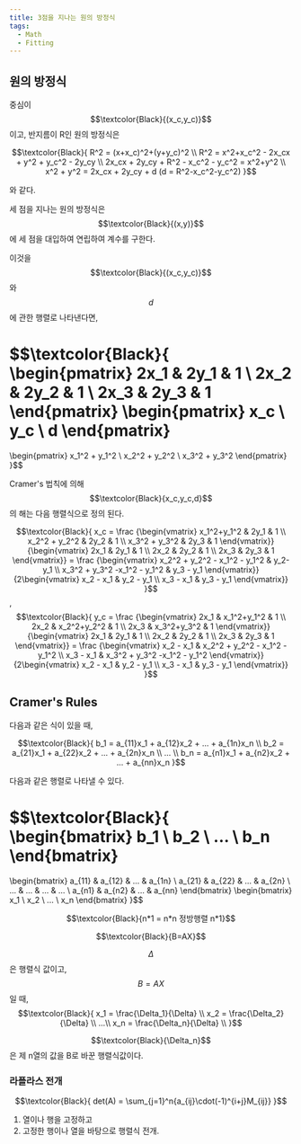 ```yaml
---
title: 3점을 지나는 원의 방정식
tags:
  - Math
  - Fitting
---
```


## 원의 방정식
중심이 
$$\textcolor{Black}{(x_c,y_c)}$$
이고, 반지름이 R인 원의 방정식은
<!--more-->

$$\textcolor{Black}{
  R^2 = (x+x_c)^2+(y+y_c)^2 \\
  R^2 = x^2+x_c^2 - 2x_cx + y^2 + y_c^2 - 2y_cy \\
  2x_cx + 2y_cy + R^2 - x_c^2 - y_c^2 = x^2+y^2 \\
  x^2 + y^2 = 2x_cx + 2y_cy + d (d = R^2-x_c^2-y_c^2)
}$$

와 같다.

세 점을 지나는 원의 방정식은 $$\textcolor{Black}{(x,y)}$$에 세 점을 대입하여 연립하여 계수를 구한다.

이것을 $$\textcolor{Black}{(x_c,y_c)}$$와 $${d}$$에 관한 행렬로 나타낸다면,

$$\textcolor{Black}{
  \begin{pmatrix} 2x_1 & 2y_1 & 1 \\ 2x_2 & 2y_2 & 1 \\ 2x_3 & 2y_3 & 1 \end{pmatrix}
  \begin{pmatrix} x_c \\ y_c \\ d \end{pmatrix}
  =
  \begin{pmatrix} x_1^2 + y_1^2 \\ x_2^2 + y_2^2 \\ x_3^2 + y_3^2 \end{pmatrix}
}$$

Cramer's 법칙에 의해 $$\textcolor{Black}{x_c,y_c,d}$$ 의 해는 다음 행렬식으로 정의 된다.

$$\textcolor{Black}{
  x_c = \frac
  {\begin{vmatrix} x_1^2+y_1^2 & 2y_1 & 1 \\ x_2^2 + y_2^2 & 2y_2 & 1 \\ x_3^2 + y_3^2 & 2y_3 & 1 \end{vmatrix}}
  {\begin{vmatrix} 2x_1 & 2y_1 & 1 \\ 2x_2 & 2y_2 & 1 \\ 2x_3 & 2y_3 & 1 \end{vmatrix}}
  = \frac
  {\begin{vmatrix} x_2^2 + y_2^2 - x_1^2 - y_1^2 & y_2-y_1 \\ x_3^2 + y_3^2 -x_1^2 - y_1^2 & y_3 - y_1 \end{vmatrix}}
  {2\begin{vmatrix} x_2 - x_1 & y_2 - y_1 \\ x_3 - x_1 & y_3 - y_1 \end{vmatrix}}
}$$
,
$$\textcolor{Black}{
  y_c = \frac
  {\begin{vmatrix} 2x_1 & x_1^2+y_1^2 & 1 \\ 2x_2 & x_2^2+y_2^2 & 1 \\ 2x_3 & x_3^2+y_3^2 & 1 \end{vmatrix}}
  {\begin{vmatrix} 2x_1 & 2y_1 & 1 \\ 2x_2 & 2y_2 & 1 \\ 2x_3 & 2y_3 & 1 \end{vmatrix}}
  = \frac
  {\begin{vmatrix} x_2 - x_1 & x_2^2 + y_2^2 - x_1^2 - y_1^2 \\ x_3 - x_1 & x_3^2 + y_3^2 -x_1^2 - y_1^2 \end{vmatrix}}
  {2\begin{vmatrix} x_2 - x_1 & y_2 - y_1 \\ x_3 - x_1 & y_3 - y_1 \end{vmatrix}}
}$$

## Cramer's Rules

다음과 같은 식이 있을 때,

$$\textcolor{Black}{
  b_1 = a_{11}x_1 + a_{12}x_2 + ... + a_{1n}x_n \\
  b_2 = a_{21}x_1 + a_{22}x_2 + ... + a_{2n}x_n \\
  ... \\
  b_n = a_{n1}x_1 + a_{n2}x_2 + ... + a_{nn}x_n
}$$

다음과 같은 행렬로 나타낼 수 있다.

$$\textcolor{Black}{
  \begin{bmatrix} b_1 \\ b_2 \\ ... \\ b_n \end{bmatrix}
  =
  \begin{bmatrix} 
  a_{11} & a_{12} & ... & a_{1n} \\
  a_{21} & a_{22} & ... & a_{2n} \\
  ... & ... & ... & ... \\
  a_{n1} & a_{n2} & ... & a_{nn}
   \end{bmatrix}
   \begin{bmatrix} x_1 \\ x_2 \\ ... \\ x_n \end{bmatrix}
}$$

$$\textcolor{Black}{n*1 = n*n 정방행렬  n*1}$$

$$\textcolor{Black}{B=AX}$$

$${\Delta}$$ 은 행렬식 값이고, $${B=AX}$$ 일 때,
$$\textcolor{Black}{
  x_1 = \frac{\Delta_1}{\Delta} \\
  x_2 = \frac{\Delta_2}{\Delta} \\
  ...\\
  x_n = \frac{\Delta_n}{\Delta} \\
}$$

$$\textcolor{Black}{\Delta_n}$$ 은 제 n열의 값을 B로 바꾼 행렬식값이다.


### 라플라스 전개
$$\textcolor{Black}{
  det(A) = \sum_{j=1}^n{a_{ij}\cdot(-1)^{i+j}M_{ij}}
}$$

1. 열이나 행을 고정하고
2. 고정한 행이나 열을 바탕으로 행렬식 전개.